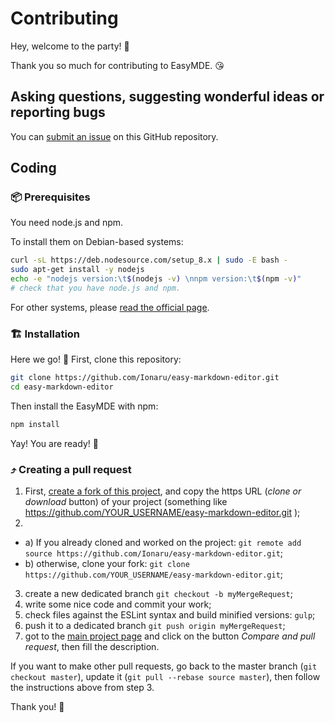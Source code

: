 # Contributing

Hey, welcome to the party! 🎉

Thank you so much for contributing to EasyMDE. 😘


## Asking questions, suggesting wonderful ideas or reporting bugs

You can [submit an issue️](https://github.com/Ionaru/easy-markdown-editor/issues/new) on this GitHub repository.


## Coding

### 📦 Prerequisites

You need node.js and npm.

To install them on Debian-based systems:

```bash
curl -sL https://deb.nodesource.com/setup_8.x | sudo -E bash -
sudo apt-get install -y nodejs
echo -e "nodejs version:\t$(nodejs -v) \nnpm version:\t$(npm -v)"
# check that you have node.js and npm.
```

For other systems, please [read the official page](https://nodejs.org/en/download/).


### 🏗️ Installation

Here we go! 🤠 First, clone this repository:

```bash
git clone https://github.com/Ionaru/easy-markdown-editor.git
cd easy-markdown-editor
```

Then install the EasyMDE with npm:

```bash
npm install
```

Yay! You are ready! 🍾


### ⤴️ Creating a pull request

1. First, [create a fork of this project](https://github.com/Ionaru/easy-markdown-editor/fork), and copy the https URL (*clone or download* button) of your project (something like https://github.com/YOUR_USERNAME/easy-markdown-editor.git );
2.
- a) If you already cloned and worked on the project: `git remote add source https://github.com/Ionaru/easy-markdown-editor.git`;
- b) otherwise, clone your fork: `git clone https://github.com/YOUR_USERNAME/easy-markdown-editor.git`;
3. create a new dedicated branch `git checkout -b myMergeRequest`;
4. write some nice code and commit your work;
5. check files against the ESLint syntax and build minified versions: `gulp`;
6. push it to a dedicated branch `git push origin myMergeRequest`;
7. got to the [main project page](https://github.com/Ionaru/easy-markdown-editor) and click on the button *Compare and pull request*, then fill the description.

If you want to make other pull requests, go back to the master branch (`git checkout master`), update it (`git pull --rebase source master`), then follow the instructions above from step 3.

Thank you! 💜
